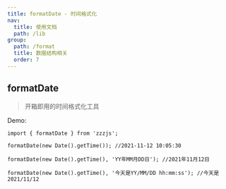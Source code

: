 ```yaml
---
title: formatDate - 时间格式化
nav:
  title: 使用文档
  path: /lib
group:
  path: /format
  title: 数据结构相关
  order: 7
---
```


## formatDate

> 开箱即用的时间格式化工具

Demo:

```tsx | pure
import { formatDate } from 'zzzjs';

formatDate(new Date().getTime()); //2021-11-12 10:05:30

formatDate(new Date().getTime(), 'YY年MM月DD日'); //2021年11月12日

formatDate(new Date().getTime(), '今天是YY/MM/DD hh:mm:ss'); //今天是2021/11/12
```
